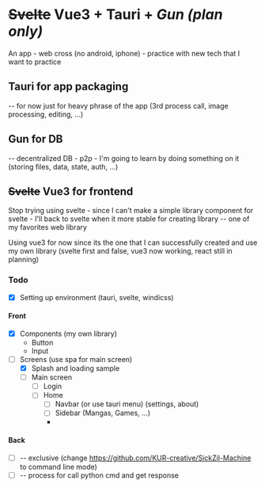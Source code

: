 # ~~Svelte~~ Vue3 + Tauri + *Gun (plan only)*
An app - web cross (no android, iphone) - practice with new tech that I want to practice
## Tauri for app packaging
-- for now just for heavy phrase of the app (3rd process call, image processing, editing, ...)
## Gun for DB
-- decentralized DB - p2p - I'm going to learn by doing something on it (storing files, data, state, auth, ...)
## ~~Svelte~~ Vue3 for frontend
Stop trying using svelte - since I can't make a simple library component for svelte - I'll back to svelte when it more stable for creating library
-- one of my favorites web library

Using vue3 for now since its the one that I can successfully created and use my own library (svelte first and false, vue3 now working, react still in planning)

### Todo
- [x] Setting up environment (tauri, svelte, windicss)

#### Front
- [x] Components (my own library)
  - Button
  - Input
- [ ] Screens (use spa for main screen)
  - [x] Splash and loading sample
  - [ ] Main screen
    - [ ] Login
    - [ ] Home
      - [ ] Navbar (or use tauri menu) (settings, about)
      - [ ] Sidebar (Mangas, Games, ...)
      - 
#### Back
- [ ] -- exclusive (change https://github.com/KUR-creative/SickZil-Machine to command line mode)
- [ ] -- process for call python cmd and get response
